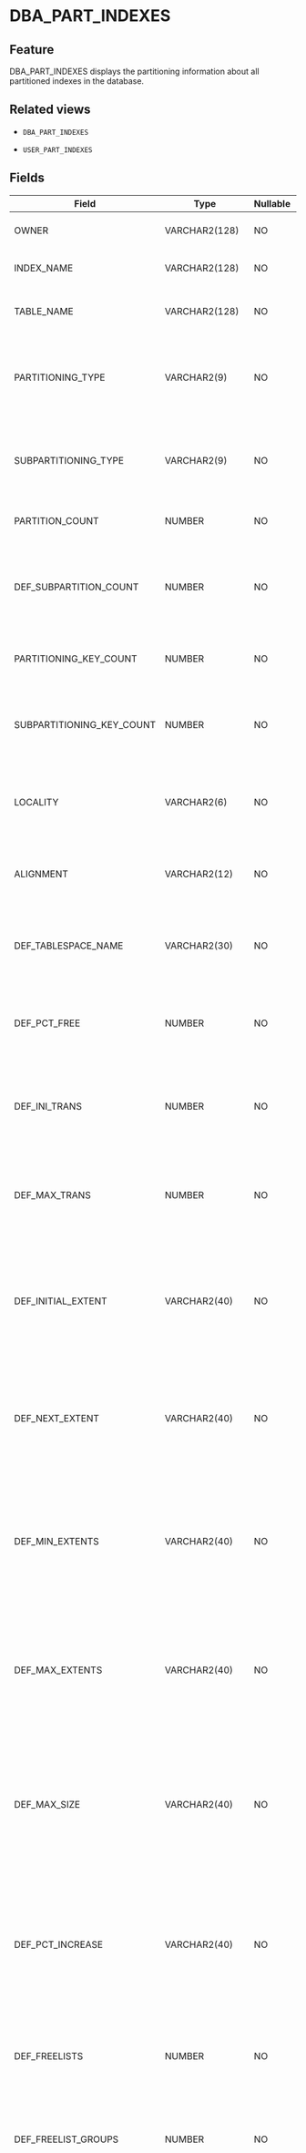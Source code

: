 DBA_PART_INDEXES
=====================================

Feature
-----------

DBA_PART_INDEXES displays the partitioning information about all partitioned indexes in the database.

Related views
-------------

* `DBA_PART_INDEXES`

* `USER_PART_INDEXES`

Fields
-------------

| Field                     | Type           | Nullable | Description                                                                                                                                                     |
|---------------------------|----------------|----------|-----------------------------------------------------------------------------------------------------------------------------------------------------------------|
| OWNER                     | VARCHAR2(128)  | NO       | The owner of the partitioned index.                                                                                                                             |
| INDEX_NAME                | VARCHAR2(128)  | NO       | The name of the partitioned index.                                                                                                                              |
| TABLE_NAME                | VARCHAR2(128)  | NO       | The name of the table that is associated with the index.                                                                                                        |
| PARTITIONING_TYPE         | VARCHAR2(9)    | NO       | The partitioning method. Valid values: <li> HASH   <li> RANGE   <li> LIST                                                                                       |
| SUBPARTITIONING_TYPE      | VARCHAR2(9)    | NO       | The subpartitioning method. Valid values: <li> HASH   <li> RANGE   <li> LIST                                                                                    |
| PARTITION_COUNT           | NUMBER         | NO       | The number of partitions in the index.                                                                                                                          |
| DEF_SUBPARTITION_COUNT    | NUMBER         | NO       | The default number of subpartitions for a composite-partitioned index (if specified).                                                                           |
| PARTITIONING_KEY_COUNT    | NUMBER         | NO       | The number of columns in the partitioning key.                                                                                                                  |
| SUBPARTITIONING_KEY_COUNT | NUMBER         | NO       | The number of columns in the subpartitioning key for a composite-partitioned index.                                                                             |
| LOCALITY                  | VARCHAR2(6)    | NO       | Indicates the locality for the partitioned index. Valid values: LOCAL and GLOBAL.                                                                               |
| ALIGNMENT                 | VARCHAR2(12)   | NO       | Indicates whether the partitioned index is prefixed or non-prefixed.                                                                                            |
| DEF_TABLESPACE_NAME       | VARCHAR2(30)   | NO       | The default tablespace for a local index when a table partition is added or split.                                                                              |
| DEF_PCT_FREE              | NUMBER         | NO       | The default PCTFREE value for a local index when a table partition is added.                                                                                    |
| DEF_INI_TRANS             | NUMBER         | NO       | The default initial number of transactions for a local index when a table partition is added.                                                                   |
| DEF_MAX_TRANS             | NUMBER         | NO       | The default maximum number of transactions for a local index when a table partition is added.                                                                   |
| DEF_INITIAL_EXTENT        | VARCHAR2(40)   | NO       | The default INITIAL value for a local index when a table partition is added. If no INITIAL value was specified, the value is DEFAULT.                           |
| DEF_NEXT_EXTENT           | VARCHAR2(40)   | NO       | The default NEXT value for a local index when a table partition is added. If no NEXT value was specified, the value is DEFAULT.                                 |
| DEF_MIN_EXTENTS           | VARCHAR2(40)   | NO       | The default MINEXTENTS value for a local index when a table partition is added. If no INITIAL value was specified, the value is DEFAULT.                        |
| DEF_MAX_EXTENTS           | VARCHAR2(40)   | NO       | The default MAXEXTENTS value for a local index when a table partition is added. If no INITIAL value was specified, the value is DEFAULT.                        |
| DEF_MAX_SIZE              | VARCHAR2(40)   | NO       | The default MAXSIZE value for a local index when a table partition is added. If no MAXSIZE value was specified, the value is DEFAULT.                           |
| DEF_PCT_INCREASE          | VARCHAR2(40)   | NO       | The default PCTINCREASE value for a local index when a table partition is added. If no PCTINCREASE value was specified, the value is DEFAULT.                   |
| DEF_FREELISTS             | NUMBER         | NO       | The default FREELISTS value for a local index when a table partition is added.                                                                                  |
| DEF_FREELIST_GROUPS       | NUMBER         | NO       | The default FREELIST GROUPS value for a local index when a table partition is added.                                                                            |
| DEF_LOGGING               | VARCHAR2(7)    | NO       | The default LOGGING value for a local index when a table partition is added. At present, this field has not been used and is NULL by default.                   |
| DEF_BUFFER_POOL           | VARCHAR2(7)    | NO       | The default buffer pool for a local index when a table partition is added. At present, this field has not been used and is NULL by default.                     |
| DEF_FLASH_CACHE           | VARCHAR2(7)    | NO       | The default database smart flash cache hint for a local index when a table partition is added. At present, this field has not been used and is NULL by default. |
| DEF_CELL_FLASH_CACHE      | VARCHAR2(7)    | NO       | The default cell flash cache hint for a local index when a table partition is added. At present, this field has not been used and is NULL by default.           |
| DEF_PARAMETERS            | VARCHAR2(1000) | NO       | The default parameter string for a domain index.                                                                                                                |
| INTERVAL                  | VARCHAR2(1000) | NO       | The character string that defines intervals.                                                                                                                    |
| AUTOLIST                  | VARCHAR2(3)    | NO       | Indicates whether the local index is partitioned through the automatic list. Valid values:<li>YES<li>NO                                                         |
| INTERVAL_SUBPARTITION     | VARCHAR2(1000) | NO       | At present, this field is not supported and is NULL by default.                                                                                                 |
| AUTOLIST_SUBPARTITION     | VARCHAR2(1000) | NO       | At present, this field is not supported and is NULL by default.                                                                                                 |
